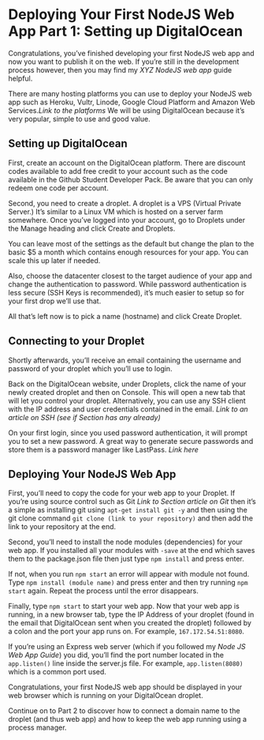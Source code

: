# Deploying Your First NodeJS Web App Part 1: Setting up DigitalOcean
Congratulations, you’ve finished developing your first NodeJS web app and now you want to publish it on the web. If you’re still in the development process however, then you may find my *XYZ NodeJS web app* guide helpful. 

There are many hosting platforms you can use to deploy your NodeJS web app such as Heroku, Vultr, Linode, Google Cloud Platform and Amazon Web Services.*Link to the platforms* We will be using DigitalOcean because it’s very popular, simple to use and good value.

## Setting up DigitalOcean

First, create an account on the DigitalOcean platform. There are discount codes available to add free credit to your account such as the code available in the Github Student Developer Pack. Be aware that you can only redeem one code per account.

Second, you need to create a droplet. A droplet is a VPS (Virtual Private Server.) It’s similar to a Linux VM which is hosted on a server farm somewhere. Once you’ve logged into your account, go to Droplets under the Manage heading and click Create and Droplets. 

You can leave most of the settings as the default but change the plan to the basic $5 a month which contains enough resources for your app. You can scale this up later if needed. 

Also, choose the datacenter closest to the target audience of your app and change the authentication to password. While password authentication is less secure (SSH Keys is recommended), it’s much easier to setup so for your first drop we’ll use that. 

All that’s left now is to pick a name (hostname) and click Create Droplet.

## Connecting to your Droplet
Shortly afterwards, you’ll receive an email containing the username and password of your droplet which you’ll use to login. 

Back on the DigitalOcean website, under Droplets, click the name of your newly created droplet and then on Console. This will open a new tab that will let you control your droplet. Alternatively, you can use any SSH client with the IP address and user credentials contained in the email. *Link to an article on SSH (see if Section has any already)*

On your first login, since you used password authentication, it will prompt you to set a new password. A great way to generate secure passwords and store them is a password manager like LastPass. *Link here*  

## Deploying Your NodeJS Web App
First, you’ll need to copy the code for your web app to your Droplet. If you’re using source control such as Git *Link to Section article on Git* then it’s a simple as installing git using `apt-get install git -y`  and then using the git clone command  `git clone (link to your repository)` and then add the link to your repository at the end.

Second, you’ll need to install the node modules (dependencies) for your web app. If you installed all your modules with `-save` at the end which saves them to the package.json file then just type `npm install` and press enter. 

If not, when you run `npm start`  an error will appear with module not found. Type `npm install (module name)`  and press enter and then try running `npm start`  again. Repeat the process until the error disappears. 

Finally, type `npm start`  to start your web app. Now that your web app is running, in a new browser tab, type the IP Address of your droplet (found in the email that DigitalOcean sent when you created the droplet) followed by a colon and the port your app runs on. For example, `167.172.54.51:8080`.

If you’re using an Express web server (which if you followed my *Node JS Web App Guide*) you did, you’ll find the port number located in the  `app.listen()`  line inside the server.js file. For example,  `app.listen(8080)`  which is a common port used. 

Congratulations, your first NodeJS web app should be displayed in your web browser which is running on your DigitalOcean droplet.

Continue on to Part 2 to discover how to connect a domain name to the droplet (and thus web app) and how to keep the web app running using a process manager.